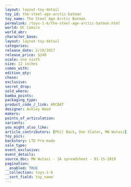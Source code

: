 ```yaml
---
layout: layout-toy-detail 
toy_id: the-steel-age-arctic-batman
toy_name: The Steel Age Arctic Batman
permalink: /toys-1-6/the-steel-age-arctic-batman.html
world: DC Comics
world_abr: 
character_base: 
layout: layout-toy-detail
categories: 
release_date: 2/10/2017
release_price: $240 
scale: one sixth
size: 12 inches
comes_with: 
edition_qty: 
chase: 
exclusive: 
secret_drop: 
sold_where: 
bamba_points: 
packaging_type: 
product_code_/_link: ARCBAT
designer: Ashley Wood
makers: 
points_of_articulation: 
variants: 
you_might_also_like: 
article_contributors: [Phil Back, Don Slater, MW Wutasi]
toy_pics: 
backstory: LTD Pre-made
sale_type: 
event_exclusive: 
event_details: 
source_doc: MW Wutasi - 3A spreadsheet - 01-15-2019
pagination: 
__enabled: TRUE
__collection: toys-1-6
__sort_field: toy_name'
---
```

